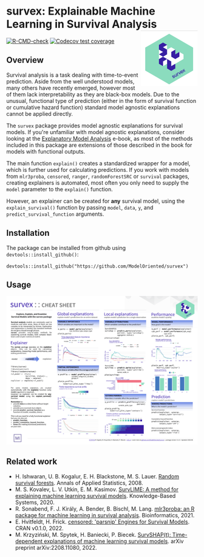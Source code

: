 # survex: Explainable Machine Learning in Survival Analysis <img src="man/figures/survex.png" align="right" width="150px"/>

[![R-CMD-check](https://github.com/ModelOriented/survex/actions/workflows/R-CMD-check.yaml/badge.svg)](https://github.com/ModelOriented/survex/actions/workflows/R-CMD-check.yaml)
[![Codecov test coverage](https://codecov.io/gh/ModelOriented/survex/branch/main/graph/badge.svg)](https://app.codecov.io/gh/ModelOriented/survex?branch=main)


## Overview 

Survival analysis is a task dealing with time-to-event prediction. Aside from the well understood models, many others have recently emerged, however most of them lack interpretability as they are black-box models. Due to the unusual, functional type of prediction (either in the form of survival function or cumulative hazard function) standard model agnostic explanations cannot be applied directly.

The `survex` package provides model agnostic explanations for survival models. If you're unfamiliar with model agnostic explanations, consider looking at the [Explanatory Model Analysis](https://ema.drwhy.ai/) e-book, as most of the methods included in this package are extensions of those described in the book for models with functional outputs. 

The main function `explain()` creates a standardized wrapper for a model, which is further used for calculating predictions. If you work with models from `mlr3proba`, `censored`, `ranger`, `randomForestSRC` or `survival` packages, creating explainers is automated, most often you only need to supply the `model` parameter to the `explain()` function.

However, an explainer can be created for **any** survival model, using the `explain_survival()` function by passing `model`, `data`, `y`, and `predict_survival_function` arguments.


## Installation

The package can be installed from github using `devtools::install_github()`:

```
devtools::install_github("https://github.com/ModelOriented/survex")
```


## Usage

![`survex` usage cheatsheet](man/figures/cheatsheet.png)


## Related work

- H. Ishwaran, U. B. Kogalur, E. H. Blackstone, M. S. Lauer. [Random survival forests](https://doi.org/10.1214/08-AOAS169). Annals of Applied Statistics, 2008.
- M. S. Kovalev, L. V. Utkin, E. M. Kasimov. [SurvLIME: A method for explaining machine learning survival models](https://doi.org/10.1016/j.knosys.2020.106164). Knowledge-Based Systems, 2020.
- R. Sonabend, F. J. Király, A. Bender, B. Bischl, M. Lang. [mlr3proba: an R package for machine learning in survival analysis](https://doi.org/10.1093/bioinformatics/btab039). Bioinformatics, 2021.
- E. Hvitfeldt, H. Frick. [censored: 'parsnip' Engines for Survival Models](https://github.com/tidymodels/censored). CRAN v0.1.0, 2022.
- M. Krzyziński, M. Spytek, H. Baniecki, P. Biecek. [SurvSHAP(t): Time-dependent explanations of machine learning survival models](https://arxiv.org/abs/2208.11080). arXiv preprint arXiv:2208.11080, 2022.
